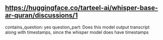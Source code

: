 ## https://huggingface.co/tarteel-ai/whisper-base-ar-quran/discussions/1

contains_question: yes
question_part: Does this model output transcript along with timestamps, since the whisper model does have timestamps